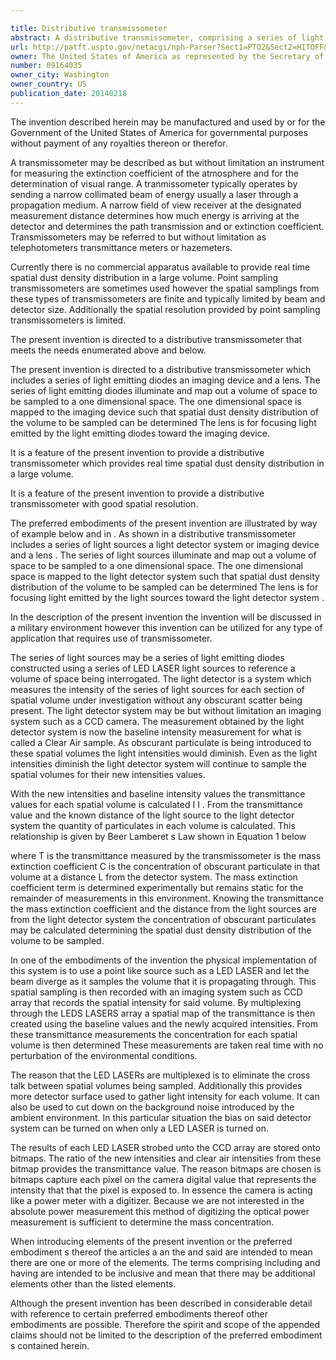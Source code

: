 ```yaml
---

title: Distributive transmissometer
abstract: A distributive transmissometer, comprising a series of light sources that illuminate and map out a volume of space to be sampled to a one-dimensional space, a light detector, the one-dimensional space being mapped to the light detector such that spatial dust density distribution of the volume to be sampled can be determined; and, a lens for focusing light emitted by the light sources toward the light detector.
url: http://patft.uspto.gov/netacgi/nph-Parser?Sect1=PTO2&Sect2=HITOFF&p=1&u=%2Fnetahtml%2FPTO%2Fsearch-adv.htm&r=1&f=G&l=50&d=PALL&S1=09164035&OS=09164035&RS=09164035
owner: The United States of America as represented by the Secretary of the Navy
number: 09164035
owner_city: Washington
owner_country: US
publication_date: 20140218
---
```

The invention described herein may be manufactured and used by or for the Government of the United States of America for governmental purposes without payment of any royalties thereon or therefor.

A transmissometer may be described as but without limitation an instrument for measuring the extinction coefficient of the atmosphere and for the determination of visual range. A tranmissometer typically operates by sending a narrow collimated beam of energy usually a laser through a propagation medium. A narrow field of view receiver at the designated measurement distance determines how much energy is arriving at the detector and determines the path transmission and or extinction coefficient. Transmissometers may be referred to but without limitation as telephotometers transmittance meters or hazemeters.

Currently there is no commercial apparatus available to provide real time spatial dust density distribution in a large volume. Point sampling transmissometers are sometimes used however the spatial samplings from these types of transmissometers are finite and typically limited by beam and detector size. Additionally the spatial resolution provided by point sampling transmissometers is limited.

The present invention is directed to a distributive transmissometer that meets the needs enumerated above and below.

The present invention is directed to a distributive transmissometer which includes a series of light emitting diodes an imaging device and a lens. The series of light emitting diodes illuminate and map out a volume of space to be sampled to a one dimensional space. The one dimensional space is mapped to the imaging device such that spatial dust density distribution of the volume to be sampled can be determined The lens is for focusing light emitted by the light emitting diodes toward the imaging device.

It is a feature of the present invention to provide a distributive transmissometer which provides real time spatial dust density distribution in a large volume.

It is a feature of the present invention to provide a distributive transmissometer with good spatial resolution.

The preferred embodiments of the present invention are illustrated by way of example below and in . As shown in a distributive transmissometer includes a series of light sources a light detector system or imaging device and a lens . The series of light sources illuminate and map out a volume of space to be sampled to a one dimensional space. The one dimensional space is mapped to the light detector system such that spatial dust density distribution of the volume to be sampled can be determined The lens is for focusing light emitted by the light sources toward the light detector system .

In the description of the present invention the invention will be discussed in a military environment however this invention can be utilized for any type of application that requires use of transmissometer.

The series of light sources may be a series of light emitting diodes constructed using a series of LED LASER light sources to reference a volume of space being interrogated. The light detector is a system which measures the intensity of the series of light sources for each section of spatial volume under investigation without any obscurant scatter being present. The light detector system may be but without limitation an imaging system such as a CCD camera. The measurement obtained by the light detector system is now the baseline intensity measurement for what is called a Clear Air sample. As obscurant particulate is being introduced to these spatial volumes the light intensities would diminish. Even as the light intensities diminish the light detector system will continue to sample the spatial volumes for their new intensities values.

With the new intensities and baseline intensity values the transmittance values for each spatial volume is calculated I I . From the transmittance value and the known distance of the light source to the light detector system the quantity of particulates in each volume is calculated. This relationship is given by Beer Lamberet s Law shown in Equation 1 below 

where T is the transmittance measured by the transmissometer is the mass extinction coefficient C is the concentration of obscurant particulate in that volume at a distance L from the detector system. The mass extinction coefficient term is determined experimentally but remains static for the remainder of measurements in this environment. Knowing the transmittance the mass extinction coefficient and the distance from the light sources are from the light detector system the concentration of obscurant particulates may be calculated determining the spatial dust density distribution of the volume to be sampled.

In one of the embodiments of the invention the physical implementation of this system is to use a point like source such as a LED LASER and let the beam diverge as it samples the volume that it is propagating through. This spatial sampling is then recorded with an imaging system such as CCD array that records the spatial intensity for said volume. By multiplexing through the LEDS LASERS array a spatial map of the transmittance is then created using the baseline values and the newly acquired intensities. From these transmittance measurements the concentration for each spatial volume is then determined These measurements are taken real time with no perturbation of the environmental conditions.

The reason that the LED LASERs are multiplexed is to eliminate the cross talk between spatial volumes being sampled. Additionally this provides more detector surface used to gather light intensity for each volume. It can also be used to cut down on the background noise introduced by the ambient environment. In this particular situation the bias on said detector system can be turned on when only a LED LASER is turned on.

The results of each LED LASER strobed unto the CCD array are stored onto bitmaps. The ratio of the new intensities and clear air intensities from these bitmap provides the transmittance value. The reason bitmaps are chosen is bitmaps capture each pixel on the camera digital value that represents the intensity that that the pixel is exposed to. In essence the camera is acting like a power meter with a digitizer. Because we are not interested in the absolute power measurement this method of digitizing the optical power measurement is sufficient to determine the mass concentration.

When introducing elements of the present invention or the preferred embodiment s thereof the articles a an the and said are intended to mean there are one or more of the elements. The terms comprising including and having are intended to be inclusive and mean that there may be additional elements other than the listed elements.

Although the present invention has been described in considerable detail with reference to certain preferred embodiments thereof other embodiments are possible. Therefore the spirit and scope of the appended claims should not be limited to the description of the preferred embodiment s contained herein.

